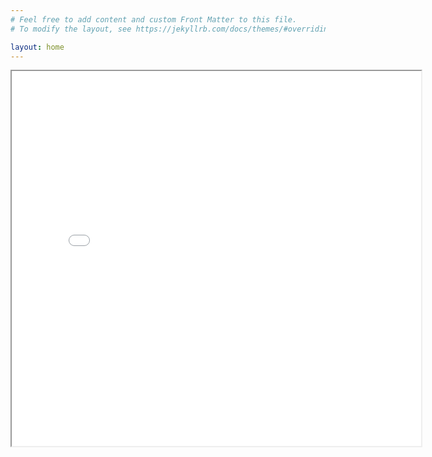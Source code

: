 ```yaml
---
# Feel free to add content and custom Front Matter to this file.
# To modify the layout, see https://jekyllrb.com/docs/themes/#overriding-theme-defaults

layout: home
---
```


<iframe src="viz2.html" width="130%" height="600" class="my-iframe"></iframe>
